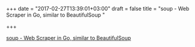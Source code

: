+++
date = "2017-02-27T13:39:01+03:00"
draft = false
title = "soup - Web Scraper in Go, similar to BeautifulSoup "

+++

<p><a href="https://t.co/78T6kfP80s">soup - Web Scraper in Go, similar to BeautifulSoup </a></p>
